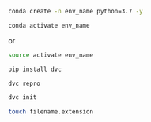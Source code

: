 ```bash
conda create -n env_name python=3.7 -y
```

```bash
conda activate env_name
```

or
```bash
source activate env_name
```

```bash
pip install dvc
```

```bash
dvc repro
```

```bash
dvc init
```

```bash
touch filename.extension
```
